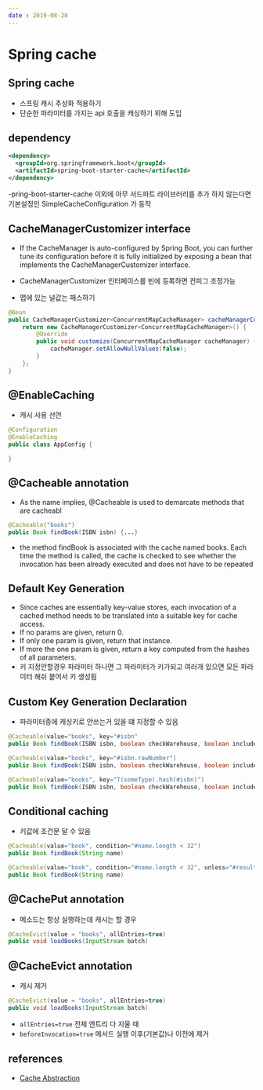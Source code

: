 ```yaml
---
date : 2019-08-28
---
```


# Spring cache

## Spring cache
- 스프링 캐시 추상화 적용하기
- 단순한 파라미터를 가지는 api 호출을 캐싱하기 위해 도입

## dependency

```xml
<dependency>
  <groupId>org.springframework.boot</groupId>
  <artifactId>spring-boot-starter-cache</artifactId>
</dependency>
```
-pring-boot-starter-cache 이외에 아무 서드파트 라이브러리를 추가 하지 않는다면 기본설정인 SimpleCacheConfiguration 가 동작

##  CacheManagerCustomizer interface

- If the CacheManager is auto-configured by Spring Boot, you can further tune its configuration before it is fully initialized by exposing a bean that implements the CacheManagerCustomizer interface.
- CacheManagerCustomizer 인터페이스를 빈에 등록하면 컨피그 조정가능

- 맵에 있는 널값는 패스하기

```java
@Bean
public CacheManagerCustomizer<ConcurrentMapCacheManager> cacheManagerCustomizer() {
	return new CacheManagerCustomizer<ConcurrentMapCacheManager>() {
		@Override
		public void customize(ConcurrentMapCacheManager cacheManager) {
			cacheManager.setAllowNullValues(false);
		}
	};
}
```

## @EnableCaching
- 캐시 사용 선언

```java
@Configuration
@EnableCaching
public class AppConfig {

}
```

## @Cacheable annotation

- As the name implies, @Cacheable is used to demarcate methods that are cacheabl

```java
@Cacheable("books")
public Book findBook(ISBN isbn) {...}
```

- the method findBook is associated with the cache named books. Each time the method is called, the cache is checked to see whether the invocation has been already executed and does not have to be repeated

## Default Key Generation

- Since caches are essentially key-value stores, each invocation of a cached method needs to be translated into a suitable key for cache access.
- If no params are given, return 0.
- If only one param is given, return that instance.
- If more the one param is given, return a key computed from the hashes of all parameters.
- 키 지정안할경우 파라미터 하나면 그 파라미터가 키가되고 여러개 있으면 모든 파라미터 해쉬 붙어서 키 생성됨

## Custom Key Generation Declaration

- 파라미터중에 캐싱키로 안쓰는거 있을 떄 지정할 수 있음

``` java
@Cacheable(value="books", key="#isbn"
public Book findBook(ISBN isbn, boolean checkWarehouse, boolean includeUsed)

@Cacheable(value="books", key="#isbn.rawNumber")
public Book findBook(ISBN isbn, boolean checkWarehouse, boolean includeUsed)

@Cacheable(value="books", key="T(someType).hash(#isbn)")
public Book findBook(ISBN isbn, boolean checkWarehouse, boolean includeUsed)
```

## Conditional caching

- 키값에 조건문 달 수 있음

```java
@Cacheable(value="book", condition="#name.length < 32")
public Book findBook(String name)

@Cacheable(value="book", condition="#name.length < 32", unless="#result.hardback")
public Book findBook(String name)
```

## @CachePut annotation

- 메소드는 항상 실행하는데 캐시는 할 경우

```java
@CacheEvict(value = "books", allEntries=true)
public void loadBooks(InputStream batch)
```

## @CacheEvict annotation

- 캐시 제거

```java
@CacheEvict(value = "books", allEntries=true)
public void loadBooks(InputStream batch)
```

- `allEntries=true` 전체 엔트리 다 지울 때
- `beforeInvocation=true` 메서드 실행 이후(기본값)나 이전에 제거

## references
- [Cache Abstraction](https://docs.spring.io/spring/docs/3.2.x/spring-framework-reference/html/cache.html)
